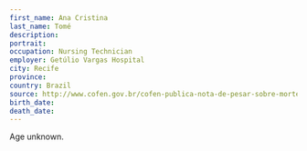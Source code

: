 ```yaml
---
first_name: Ana Cristina
last_name: Tomé
description: 
portrait: 
occupation: Nursing Technician
employer: Getúlio Vargas Hospital
city: Recife
province: 
country: Brazil
source: http://www.cofen.gov.br/cofen-publica-nota-de-pesar-sobre-morte-de-tecnicas-do-hgv_78699.html
birth_date: 
death_date: 
---
```


Age unknown.